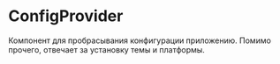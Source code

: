 # ConfigProvider

Компонент для пробрасывания конфигурации приложению. Помимо прочего, отвечает за установку темы и платформы.

